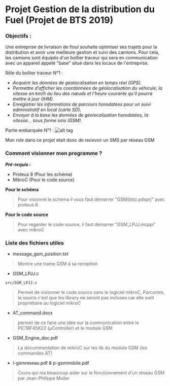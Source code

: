# Projet Gestion de la distribution du Fuel (Projet de BTS 2019)

### **Objectifs :**
Une entreprise de livraison de fioul souhaite optimiser ses trajets pour la distribution et avoir une meilleure gestion et
suivi des camions. Pour cela, les camions sont équipés d'un boîtier traceur qui sera en communication avec un appareil
appelé "base" situé dans les locaux de l'entreprise.   

Rôle du boîtier traceur N°1 :

- *Acquérir les données de géolocalisation en temps réel (GPS).*
- *Permettre d’afficher les coordonnées de géolocalisation du véhicule, la vitesse en km/h au lieu des nœuds et l’heure courante qu’il pourra mettre à jour (IHM).*
- *Enregistrer les informations de parcours horodatées pour un suivi administratif en local (carte SD).*
- *Envoyer à la base les données de géolocalisation horodatées, la vitesse... sous forme sms (GSM).*

Partie embarquée N°1 :
![alt tag](https://user-images.githubusercontent.com/29919532/73275021-d3ce0800-41e6-11ea-87e2-85ac853d20bd.PNG)


Mon role dans ce projet etait donc de recevoir un SMS par réseau GSM  

### **Comment visionner mon programme ?**

***Pré-requis :***
- Proteus 8 (Pour les schéma)
- MikroC (Pour le code source)

**Pour le schéma**  
>Pour visionné le schéma il vous faut démarrer "GSM(bts).pdsprj" avec 
proteus 8

**Pour le code source**
>Pour regarder le code source, il faut démarrer "GSM_LPJJ.mcppi" avec mikroC

### **Liste des fichiers utiles**

- message_gsm_position.txt
> Montre une trame GSM à sa reception

- GSM_LPJJ.c
```
src/GSM_LPJJ.c
```
> Permet de visionner le code source sans le logiciel mikroC, Parcontre, le soucis c'est que les library ne seront pas incluses car elle sont propriétaire au logiciel mikroC

- AT_command.docx
> permet de ce faire une idée sur la communication entre le PIC18F45K22 (µController) et le module GSM

- GSM_Engine_doc.pdf
> La docummentation de mikroC sur les lib du module GSM (les commandes AT)

- l-gsmreseau.pdf & p-gsmmobile.pdf
> Cours qui ma beaucoup aider sur le fonctionnement d'un réseau GSM par Jean-Philippe Muller
